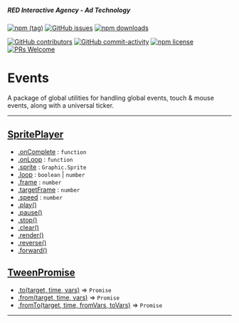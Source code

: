 ##### RED Interactive Agency - Ad Technology

[![npm
(tag)](https://img.shields.io/npm/v/@ff0000-ad-tech%2Fad-animation.svg?style=flat-square)](https://www.npmjs.com/package/@ff0000-ad-tech%2Fad-animation)
[![GitHub
issues](https://img.shields.io/github/issues/ff0000-ad-tech/ad-animation.svg?style=flat-square)](https://github.com/ff0000-ad-tech/ad-animation)
[![npm
downloads](https://img.shields.io/npm/dm/@ff0000-ad-tech%2Fad-animation.svg?style=flat-square)](https://www.npmjs.com/package/@ff0000-ad-tech%2Fad-animation)

[![GitHub
contributors](https://img.shields.io/github/contributors/ff0000-ad-tech/ad-animation.svg?style=flat-square)](https://github.com/ff0000-ad-tech/ad-animation/graphs/contributors/)
[![GitHub
commit-activity](https://img.shields.io/github/commit-activity/y/ff0000-ad-tech/ad-animation.svg?style=flat-square)](https://github.com/ff0000-ad-tech/ad-animation/commits/master)
[![npm
license](https://img.shields.io/npm/l/@ff0000-ad-tech%2Fad-animation.svg?style=flat-square)](https://github.com/ff0000-ad-tech/ad-animation/blob/master/LICENSE)
[![PRs
Welcome](https://img.shields.io/badge/PRs-welcome-brightgreen.svg?style=flat-square)](http://makeapullrequest.com)

# Events

A package of global utilities for handling global events, touch & mouse events, along with a universal ticker.

* * *


## <a name="SpritePlayer" href="./docs/SpritePlayer.md">SpritePlayer</a>

* <a href="./docs/SpritePlayer.md#SpritePlayer.onComplete">.onComplete</a> : <code>function</code>
* <a href="./docs/SpritePlayer.md#SpritePlayer.onLoop">.onLoop</a> : <code>function</code>
* <a href="./docs/SpritePlayer.md#SpritePlayer.sprite">.sprite</a> : <code>Graphic.Sprite</code>
* <a href="./docs/SpritePlayer.md#SpritePlayer.loop">.loop</a> : <code>boolean</code> \| <code>number</code>
* <a href="./docs/SpritePlayer.md#SpritePlayer.frame">.frame</a> : <code>number</code>
* <a href="./docs/SpritePlayer.md#SpritePlayer.targetFrame">.targetFrame</a> : <code>number</code>
* <a href="./docs/SpritePlayer.md#SpritePlayer.speed">.speed</a> : <code>number</code>
* <a href="./docs/SpritePlayer.md#SpritePlayer.play">.play()</a>
* <a href="./docs/SpritePlayer.md#SpritePlayer.pause">.pause()</a>
* <a href="./docs/SpritePlayer.md#SpritePlayer.stop">.stop()</a>
* <a href="./docs/SpritePlayer.md#SpritePlayer.clear">.clear()</a>
* <a href="./docs/SpritePlayer.md#SpritePlayer.render">.render()</a>
* <a href="./docs/SpritePlayer.md#SpritePlayer.reverse">.reverse()</a>
* <a href="./docs/SpritePlayer.md#SpritePlayer.forward">.forward()</a>

## <a name="TweenPromise" href="./docs/TweenPromise.md">TweenPromise</a>

* <a href="./docs/TweenPromise.md#TweenPromise.to">.to(target, time, vars)</a> ⇒ <code>Promise</code>
* <a href="./docs/TweenPromise.md#TweenPromise.from">.from(target, time, vars)</a> ⇒ <code>Promise</code>
* <a href="./docs/TweenPromise.md#TweenPromise.fromTo">.fromTo(target, time, fromVars, toVars)</a> ⇒ <code>Promise</code>

* * *